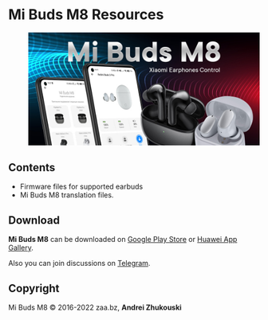 # Mi Buds M8 Resources

<dl><dd><img src="/logo.jpg?raw=true" alt="Mi Buds M8"></dd></dl>


## Contents
- Firmware files for supported earbuds
- Mi Buds M8 translation files.


## Download
**Mi Buds M8** can be downloaded on [Google Play Store](https://play.google.com/store/apps/details?id=bz.zaa.mibudsm8) or [Huawei App Gallery](https://appgallery.huawei.com/app/C106054801). 

Also you can join discussions on [Telegram](https://t.me/joinchat/ZVhXoPYkQH80NmQy).


## Copyright
Mi Buds M8 © 2016-2022 zaa.bz, **Andrei Zhukouski**